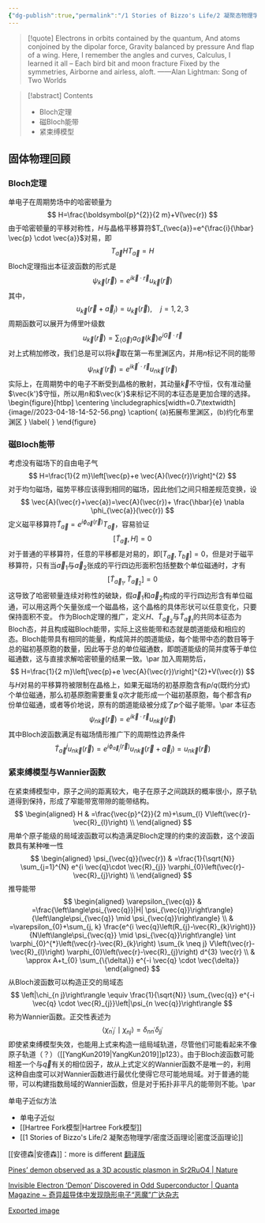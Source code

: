 ```yaml
---
{"dg-publish":true,"permalink":"/1 Stories of Bizzo's Life/2 凝聚态物理学/9 固体物理/","tags":["凝聚态与量子多体"]}
---
```



> [!quote]
> Electrons in orbits contained by the quantum, And atoms conjoined by the dipolar force, Gravity balanced by pressure And flap of a wing. Here, I remember the angles and curves, Calculus, I learned it all – Each bird bit and moon fracture Fixed by the symmetries, Airborne and airless, aloft. 
> ——Alan Lightman: Song of Two Worlds

> [!abstract] Contents
> - Bloch定理
> - 磁Bloch能带
> - 紧束缚模型

## 固体物理回顾
### Bloch定理
单电子在周期势场中的哈密顿量为
$$
H=\frac{\boldsymbol{p}^{2}}{2 m}+V(\vec{r})
$$
由于哈密顿量的平移对称性，$H$与晶格平移算符$T_{\vec{a}}=e^{\frac{i}{\hbar} \vec{p} \cdot \vec{a}}$对易，即
$$
T_{\vec{a}} H T_{\vec{a}}^{\text{}}=H
$$
Bloch定理指出本征波函数的形式是
$$
\psi_{\vec{k}}(\vec{r})=e^{i \vec{k} \cdot \vec{r}} u_{\vec{k}}(\vec{r})
$$
其中，
$$
u_{\vec{k}}\left(\vec{r}+\vec{a}_{j}\right)=u_{\vec{k}}(\vec{r}), \quad j=1,2,3
$$
周期函数可以展开为傅里叶级数
$$
u_{\vec{k}}(\vec{r})=\sum_{\{\vec{G}\}} a_{\vec{G}}(\vec{k}) e^{i \vec{G} \cdot \vec{r}}
$$
对上式稍加修改，我们总是可以将$\vec{k}$取在第一布里渊区内，并用$n$标记不同的能带
$$
\psi_{n \vec{k}^{\prime}}(\vec{r})=e^{i \vec{k}^{\prime} \cdot \vec{r}} u_{n \vec{k}^{\prime}}(\vec{r})
$$
实际上，在周期势中的电子不断受到晶格的散射，其动量$\vec{k}$不守恒，仅有准动量$\vec{k'}$守恒，所以用$n$和$\vec{k'}$来标记不同的本征态是更加合理的选择。
\begin{figure}[htbp]
 \centering
 \includegraphics[width=0.7\textwidth]{image//2023-04-18-14-52-56.png}
 \caption{ (a)拓展布里渊区，(b)约化布里渊区 }
 \label{  }
\end{figure}

### 磁Bloch能带
考虑没有磁场下的自由电子气
$$
H=\frac{1}{2 m}\left[\vec{p}+e \vec{A}(\vec{r})\right]^{2}
$$
对于均匀磁场，磁势平移应该得到相同的磁场，因此他们之间只相差规范变换，设
$$
\vec{A}(\vec{r}+\vec{a})=\vec{A}(\vec{r})+ \frac{\hbar}{e} \nabla \phi_{\vec{a}}(\vec{r})
$$
定义磁平移算符$\widetilde{T}_{\vec{a}}=e^{i \phi_{\vec{a}}(\vec{r})} T_{\vec{a}}$，容易验证
$$
\left[\widetilde{T}_{\vec{a}}, H\right]=0
$$
对于普通的平移算符，任意的平移都是对易的，即$\left[T_{\vec{a}}, T_{\vec{b}}\right]=0$，但是对于磁平移算符，只有当$\vec{a}_1$与$\vec{a}_2$张成的平行四边形面积包括整数个单位磁通时，才有
$$
\left[\widetilde{T}_{\vec{a}_{1}}, \widetilde{T}_{\vec{a}_{2}}\right]=0
$$
这导致了哈密顿量连续对称性的破缺，假$\vec{a}_{1}$和$\vec{a}_{2}$构成的平行四边形含有单位磁通，可以用这两个矢量张成一个磁晶格，这个晶格的具体形状可以任意变化，只要保持面积不变。
作为Bloch定理的推广，定义$H$、$\widetilde{T}_{\vec{a}_{2}}$与$\widetilde{T}_{\vec{a}_{1}}$的共同本征态为Bloch态，并且构成磁Bloch能带，实际上这些能带和态就是朗道能级和相应的态。Bloch能带具有相同的能量，构成简并的朗道能级，每个能带中态的数目等于总的磁初基原胞的数量，因此等于总的单位磁通数，即朗道能级的简并度等于单位磁通数，这与直接求解哈密顿量的结果一致。\par 
加入周期势后，
$$
H=\frac{1}{2 m}\left[\vec{p}+e \vec{A}(\vec{r})\right]^{2}+V(\vec{r})
$$
与$H$对易的平移算符被限制在晶格上，如果无磁场的初基原胞含有$p/q$(既约分式)个单位磁通，那么初基原胞需要重复$q$次才能形成一个磁初基原胞，每个都含有$p$份单位磁通，或者等价地说，原有的朗道能级被分成了$p$个磁子能带。\par 
本征态
$$
\psi_{n \vec{k}}(\vec{r})=e^{i \vec{k} \cdot \vec{r}} u_{n \vec{k}}(\vec{r})
$$
其中Bloch波函数满足有磁场情形推广下的周期性边界条件
$$
\widetilde{T}_{\vec{a}}^{j} u_{n \vec{k}}(\vec{r})=e^{i \phi_{\vec{a}_{j}}(\vec{r})} u_{n \vec{k}}\left(\vec{r}+\vec{a}_{j}\right)=u_{n \vec{k}}(\vec{r})
$$
### 紧束缚模型与Wannier函数
在紧束缚模型中，原子之间的距离较大，电子在原子之间跳跃的概率很小，原子轨道得到保持，形成了窄能带宽带隙的能带结构。
$$
\begin{aligned}
     H & =\frac{\vec{p}^{2}}{2 m}+\sum_{l} V\left(\vec{r}-\vec{R}_{l}\right) \\ 
\end{aligned}
$$
用单个原子能级的局域波函数可以构造满足Bloch定理的约束的波函数，这个波函数具有某种唯一性
$$
\begin{aligned}
    \psi_{\vec{q}}(\vec{r}) & =\frac{1}{\sqrt{N}} \sum_{j=1}^{N} e^{i \vec{q}\cdot \vec{R}_{j}} \varphi_{0}\left(\vec{r}-\vec{R}_{j}\right) \\
    \end{aligned}
$$
推导能带
$$
\begin{aligned}
     \varepsilon_{\vec{q}} & =\frac{\left\langle\psi_{\vec{q}}|H| \psi_{\vec{q}}\right\rangle}{\left\langle\psi_{\vec{q}} \mid \psi_{\vec{q}}\right\rangle} \\ 
     & =\varepsilon_{0}+\sum_{j, k} \frac{e^{i \vec{q}\left(R_{j}-\vec{R}_{k}\right)}}{N\left\langle\psi_{\vec{q}} \mid \psi_{\vec{q}}\right\rangle} \int \varphi_{0}^{*}\left(\vec{r}-\vec{R}_{k}\right) \sum_{k \neq j} V\left(\vec{r}-\vec{R}_{l}\right) \varphi_{0}\left(\vec{r}-\vec{R}_{j}\right) d^{3} \vec{r} \\ 
     & \approx A+t_{0} \sum_{\{\delta\}} e^{-i \vec{q} \cdot \vec{\delta}}
    \end{aligned}
$$
从Bloch波函数可以构造正交的局域态
$$
\left|\chi_{n j}\right\rangle \equiv \frac{1}{\sqrt{N}} \sum_{\vec{q}} e^{-i \vec{q} \cdot \vec{R}_{j}}\left|\psi_{n \vec{q}}\right\rangle
$$
称为Wannier函数。正交性表述为
$$
\left\langle\chi_{n^{\prime} j^{\prime}} \mid \chi_{n j}\right\rangle=\delta_{n n^{\prime}} \delta_{j j^{\prime}}
$$
即使紧束缚模型失效，也能用上式来构造一组局域轨道，尽管他们可能看起来不像原子轨道（？）（[[YangKun2019\|YangKun2019]]p123）。由于Bloch波函数可能相差一个与$\vec{q}$有关的相位因子，故从上式定义的Wannier函数不是唯一的，利用这种自由度可以对Wannier函数进行最优化使得它尽可能地局域。对于普通的能带，可以构建指数局域的Wannier函数，但是对于拓扑非平凡的能带则不能。\par 




























单电子近似方法

- 单电子近似
- [[Hartree Fork模型\|Hartree Fork模型]]
- [[1 Stories of Bizzo's Life/2 凝聚态物理学/密度泛函理论\|密度泛函理论]]

[[安德森\|安德森]]：more is different [翻译版](https://mp.weixin.qq.com/s/G6Bb3uH_chmkOiyQvy6JZA)

[Pines’ demon observed as a 3D acoustic plasmon in Sr2RuO4 | Nature](https://www.nature.com/articles/s41586-023-06318-8)

[Invisible Electron ‘Demon’ Discovered in Odd Superconductor | Quanta Magazine ~ 奇异超导体中发现隐形电子“恶魔”广达杂志](https://www.quantamagazine.org/invisible-electron-demon-discovered-in-odd-superconductor-20231009/)

[Exported image](Exported%20image%2020240218125833-0.png)